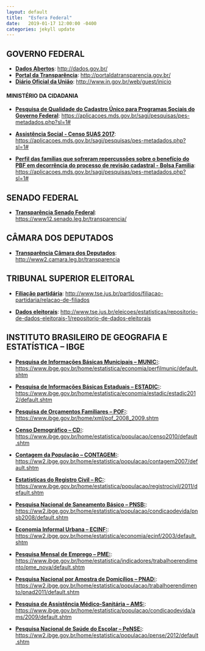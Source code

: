 ```yaml
---
layout: default
title:  "Esfera Federal"
date:   2019-01-17 12:00:00 -0400
categories: jekyll update
---
```


## GOVERNO FEDERAL

-   **[Dados Abertos](http://dados.gov.br/)**: http://dados.gov.br/
-   **[Portal da Transparência](http://portaldatransparencia.gov.br/)**: http://portaldatransparencia.gov.br/
-   **[Diário Oficial da União](http://www.in.gov.br/web/guest/inicio)**: http://www.in.gov.br/web/guest/inicio

#### MINISTÉRIO DA CIDADANIA

 -   **[Pesquisa de Qualidade do Cadastro Único para Programas Sociais do Governo Federal](https://aplicacoes.mds.gov.br/sagi/pesquisas/pes-metadados.php?sl=1#)**: https://aplicacoes.mds.gov.br/sagi/pesquisas/pes-metadados.php?sl=1#

-   **[Assistência Social - Censo SUAS 2017](https://aplicacoes.mds.gov.br/sagi/pesquisas/pes-metadados.php?sl=1#)**: https://aplicacoes.mds.gov.br/sagi/pesquisas/pes-metadados.php?sl=1#

-   **[Perfil das famílias que sofreram repercussões sobre o benefício do PBF em decorrência do processo de revisão cadastral - Bolsa Familia](https://aplicacoes.mds.gov.br/sagi/pesquisas/pes-metadados.php?sl=1#)**: https://aplicacoes.mds.gov.br/sagi/pesquisas/pes-metadados.php?sl=1#

## SENADO FEDERAL

-   **[Transparência Senado Federal](https://www12.senado.leg.br/transparencia/)**: https://www12.senado.leg.br/transparencia/

## CÂMARA DOS DEPUTADOS

-   **[Transparência Câmara dos Deputados](http://www2.camara.leg.br/transparencia)**: http://www2.camara.leg.br/transparencia

## TRIBUNAL SUPERIOR ELEITORAL

-   **[Filiação partidária](http://www.tse.jus.br/partidos/filiacao-partidaria/relacao-de-filiados)**: http://www.tse.jus.br/partidos/filiacao-partidaria/relacao-de-filiados

-   **[Dados eleitorais](http://www.tse.jus.br/eleicoes/estatisticas/repositorio-de-dados-eleitorais-1/repositorio-de-dados-eleitorais)**: http://www.tse.jus.br/eleicoes/estatisticas/repositorio-de-dados-eleitorais-1/repositorio-de-dados-eleitorais

## INSTITUTO BRASILEIRO DE GEOGRAFIA E ESTATÍSTICA – IBGE

-   **[Pesquisa de Informações Básicas Municipais – MUNIC:](https://www.ibge.gov.br/home/estatistica/economia/perfilmunic/default.shtm)**: https://www.ibge.gov.br/home/estatistica/economia/perfilmunic/default.shtm

-   **[Pesquisa de Informações Básicas Estaduais – ESTADIC:](https://www.ibge.gov.br/home/estatistica/economia/estadic/estadic2012/default.shtm)**: https://www.ibge.gov.br/home/estatistica/economia/estadic/estadic2012/default.shtm

-   **[Pesquisa de Orçamentos Familiares – POF:](https://www.ibge.gov.br/home/xml/pof_2008_2009.shtm)**: https://www.ibge.gov.br/home/xml/pof_2008_2009.shtm

-   **[Censo Demográfico – CD:](https://www.ibge.gov.br/home/estatistica/populacao/censo2010/default.shtm)**: https://www.ibge.gov.br/home/estatistica/populacao/censo2010/default.shtm

-   **[Contagem da População – CONTAGEM:](https://ww2.ibge.gov.br/home/estatistica/populacao/contagem2007/default.shtm)**: https://ww2.ibge.gov.br/home/estatistica/populacao/contagem2007/default.shtm

-   **[Estatísticas do Registro Civil – RC:](https://www.ibge.gov.br/home/estatistica/populacao/registrocivil/2011/default.shtm)**: https://www.ibge.gov.br/home/estatistica/populacao/registrocivil/2011/default.shtm

-   **[Pesquisa Nacional de Saneamento Básico – PNSB:](https://ww2.ibge.gov.br/home/estatistica/populacao/condicaodevida/pnsb2008/default.shtm)**: https://ww2.ibge.gov.br/home/estatistica/populacao/condicaodevida/pnsb2008/default.shtm

-   **[Economia Informal Urbana – ECINF:](https://ww2.ibge.gov.br/home/estatistica/economia/ecinf/2003/default.shtm)**: https://ww2.ibge.gov.br/home/estatistica/economia/ecinf/2003/default.shtm

-   **[Pesquisa Mensal de Emprego – PME:](https://www.ibge.gov.br/home/estatistica/indicadores/trabalhoerendimento/pme_nova/default.shtm)**: https://www.ibge.gov.br/home/estatistica/indicadores/trabalhoerendimento/pme_nova/default.shtm

-   **[Pesquisa Nacional por Amostra de Domicílios – PNAD:](https://ww2.ibge.gov.br/home/estatistica/populacao/trabalhoerendimento/pnad2011/default.shtm)**: https://ww2.ibge.gov.br/home/estatistica/populacao/trabalhoerendimento/pnad2011/default.shtm

-   **[Pesquisa de Assistência Médico-Sanitária – AMS:](https://www.ibge.gov.br/home/estatistica/populacao/condicaodevida/ams/2009/default.shtm)**: https://www.ibge.gov.br/home/estatistica/populacao/condicaodevida/ams/2009/default.shtm

-   **[Pesquisa Nacional de Saúde do Escolar – PeNSE:](https://ww2.ibge.gov.br/home/estatistica/populacao/pense/2012/default.shtm)**: https://ww2.ibge.gov.br/home/estatistica/populacao/pense/2012/default.shtm
